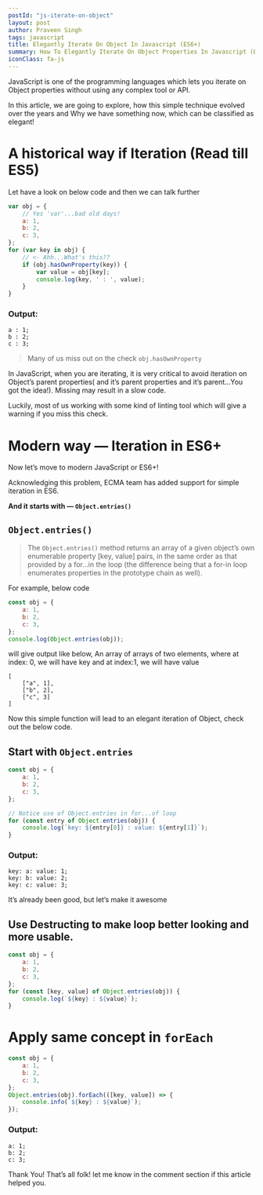 ```yaml
---
postId: "js-iterate-on-object"
layout: post
author: Praveen Singh
tags: javascript
title: Elegantly Iterate On Object In Javascript (ES6+)
summary: How To Elegantly Iterate On Object Properties In Javascript (ES6+)?
iconClass: fa-js
---
```


JavaScript is one of the programming languages which lets you iterate on Object properties without using any complex tool or API.

In this article, we are going to explore, how this simple technique evolved over the years and Why we have something now, which can be classified as elegant!

# A historical way if Iteration (Read till ES5)

Let have a look on below code and then we can talk further

```js
var obj = {
    // Yes 'var'...bad old days!
    a: 1,
    b: 2,
    c: 3,
};
for (var key in obj) {
    // <- Ahh...What's this??
    if (obj.hasOwnProperty(key)) {
        var value = obj[key];
        console.log(key, ' : ', value);
    }
}
```

### Output:

```console
a : 1;
b : 2;
c : 3;
```

> Many of us miss out on the check `obj.hasOwnProperty`

In JavaScript, when you are iterating, it is very critical to avoid iteration on Object’s parent properties( and it’s parent properties and it’s parent…You got the idea!). Missing may result in a slow code.

Luckily, most of us working with some kind of linting tool which will give a warning if you miss this check.

# Modern way — Iteration in ES6+

Now let’s move to modern JavaScript or ES6+!

Acknowledging this problem, ECMA team has added support for simple iteration in ES6.

**And it starts with — `Object.entries()`**

## `Object.entries()`

> The `Object.entries()` method returns an array of a given object’s own enumerable property [key, value] pairs, in the same order as that provided by a for…in the loop (the difference being that a for-in loop enumerates properties in the prototype chain as well).

For example, below code

```js
const obj = {
    a: 1,
    b: 2,
    c: 3,
};
console.log(Object.entries(obj));
```

will give output like below, An array of arrays of two elements, where at index: 0, we will have key and at index:1, we will have value

```console
[
    ["a", 1],
    ["b", 2],
    ["c", 3]
]
```

Now this simple function will lead to an elegant iteration of Object, check out the below code.

## Start with `Object.entries`

```js
const obj = {
    a: 1,
    b: 2,
    c: 3,
};

// Notice use of Object.entries in for...of loop
for (const entry of Object.entries(obj)) {
    console.log(`key: ${entry[0]} : value: ${entry[1]}`);
}
```

### Output:

```console
key: a: value: 1;
key: b: value: 2;
key: c: value: 3;
```

It’s already been good, but let’s make it awesome

## Use Destructing to make loop better looking and more usable.

```js
const obj = {
    a: 1,
    b: 2,
    c: 3,
};
for (const [key, value] of Object.entries(obj)) {
    console.log(`${key} : ${value}`);
}
```

# Apply same concept in `forEach`

```js
const obj = {
    a: 1,
    b: 2,
    c: 3,
};
Object.entries(obj).forEach(([key, value]) => {
    console.info(`${key} : ${value}`);
});
```

### Output:

```console
a: 1;
b: 2;
c: 3;
```

Thank You!
That’s all folk! let me know in the comment section if this article helped you.
